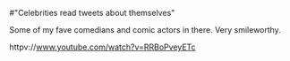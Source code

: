 #"Celebrities read tweets about themselves"

Some of my fave comedians and comic actors in there. Very smileworthy.

httpv://www.youtube.com/watch?v=RRBoPveyETc
